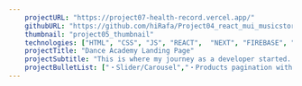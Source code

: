 ```yaml
---
    projectURL: "https://project07-health-record.vercel.app/"
    githubURL: "https://github.com/hiRafa/Project04_react_mui_musicstore"
    thumbnail: "project05_thumbnail"
    technologies: ["HTML", "CSS", "JS", "REACT",  "NEXT", "FIREBASE", "MONGODB"]
    projectTitle: "Dance Academy Landing Page"
    projectSubtitle: "This is where my journey as a developer started. My 1st landing page project with basic HTML, CSS and a bit of Javascript. With a diversity of dance styles and branches. Also different payment plans available."
    projectBulletList: ["・Slider/Carousel","・Products pagination with React Paginate","・React Hooks","・UseContext","・Fetch API with Firebase and Google Maps (maybe with Spotify)","・Authentication: Login","・User Input Data Form","・Fetch Data only if corresponding user"]
---
```

